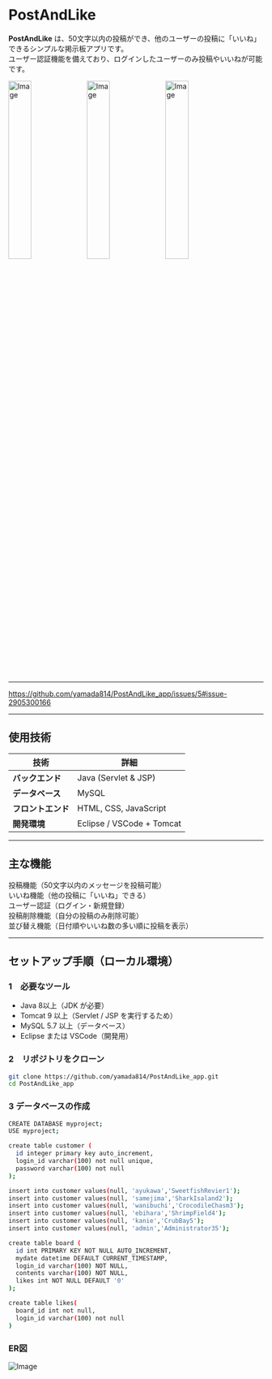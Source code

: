 # PostAndLike 

**PostAndLike** は、50文字以内の投稿ができ、他のユーザーの投稿に「いいね」できるシンプルな掲示板アプリです。  
ユーザー認証機能を備えており、ログインしたユーザーのみ投稿やいいねが可能です。

<img width="30%" alt="Image" src="https://github.com/user-attachments/assets/7d016379-a751-4690-a62e-40b416197fe5" />
<img width="30%" alt="Image" src="https://github.com/user-attachments/assets/25b41885-1643-4b20-bd6c-45012919dfa7" />
<img width="30%" alt="Image" src="https://github.com/user-attachments/assets/a5897764-7812-4b18-9581-bd2635a1f5e8" />

---

https://github.com/yamada814/PostAndLike_app/issues/5#issue-2905300166

---

##  使用技術
| 技術 | 詳細 |
|------|------|
| **バックエンド** | Java (Servlet & JSP) |
| **データベース** | MySQL |
| **フロントエンド** | HTML, CSS, JavaScript |
| **開発環境** | Eclipse / VSCode + Tomcat |

---

## 主な機能
 投稿機能（50文字以内のメッセージを投稿可能）  
 いいね機能（他の投稿に「いいね」できる）  
 ユーザー認証（ログイン・新規登録）  
 投稿削除機能（自分の投稿のみ削除可能）  
 並び替え機能（日付順やいいね数の多い順に投稿を表示）  

---

## セットアップ手順（ローカル環境）
### 1　必要なツール
- Java 8以上（JDK が必要）
- Tomcat 9 以上（Servlet / JSP を実行するため）
- MySQL 5.7 以上（データベース）
- Eclipse または VSCode（開発用）

### 2　リポジトリをクローン
```sh
git clone https://github.com/yamada814/PostAndLike_app.git
cd PostAndLike_app
```

### 3 データベースの作成
```sh
CREATE DATABASE myproject;
USE myproject;
```
```sh
create table customer (
  id integer primary key auto_increment,
  login_id varchar(100) not null unique,
  password varchar(100) not null
);

insert into customer values(null, 'ayukawa','SweetfishRevier1');
insert into customer values(null, 'samejima','SharkIsaland2');
insert into customer values(null, 'wanibuchi','CrocodileChasm3');
insert into customer values(null, 'ebihara','ShrimpField4');
insert into customer values(null, 'kanie','CrubBay5');
insert into customer values(null, 'admin','Administrator35');
```
```sh
create table board (
  id int PRIMARY KEY NOT NULL AUTO_INCREMENT,
  mydate datetime DEFAULT CURRENT_TIMESTAMP,
  login_id varchar(100) NOT NULL,
  contents varchar(100) NOT NULL,
  likes int NOT NULL DEFAULT '0'
);
```
```sh
create table likes(
  board_id int not null,
  login_id varchar(100) not null
)
```
### ER図
![Image](https://github.com/user-attachments/assets/f0aa85a1-888b-4d27-90d1-914aa363ec8b)
